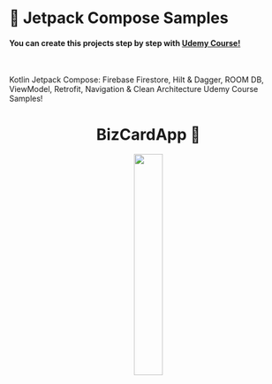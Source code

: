 # 🐻 Jetpack Compose Samples

<h4 align="left">
  You can create this projects step by step with
<a href="https://hepsiburada.udemy.com/course/kotling-android-jetpack-compose-/learn/lecture/29297358?start=675#overview">Udemy Course!</a>
</h4></br>

Kotlin Jetpack Compose: Firebase Firestore, Hilt &amp; Dagger, ROOM DB, ViewModel, Retrofit, Navigation &amp; Clean Architecture Udemy Course Samples!

<h1 align="center"> BizCardApp 👀 </h1>

<p align="center">
<img src="https://user-images.githubusercontent.com/47380312/160153870-e0bdadaf-76bc-47e9-ab97-1bb36a4747f4.gif" width="32%"/>
</p>
